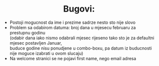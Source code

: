 <h1 align=center> Bugovi: </h1>

- Postoji mogucnost da ime i prezime sadrze nesto sto nije slovo </br>
- Problem sa odabirom datuma: broj dana u mjesecu februaru za prestupnu godinu	 </br>
	(odabir dana iako nismo odabrali mjesec rijeseno tako sto je za defaultni mjesec postavljen Januar, </br>
	 buduce godine nisu ponudjene u combo-boxu, pa datum iz buducnosti nije moguce izabrati u ovom slucaju) </br>
- Na welcome stranici se ne pojavi first name, nego email adresa </br>